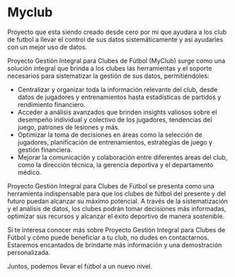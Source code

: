 # Myclub
Proyecto que esta siendo creado desde cero por mi que ayudara a los club de futbol a llevar el control de sus datos sistemáticamente y así ayudarles con un mejor uso de datos.

Proyecto Gestión Integral para Clubes de Fútbol (MyClub) surge como una solución integral que brinda a los clubes las herramientas y el soporte necesarios para sistematizar la gestión de sus datos, permitiéndoles:

- Centralizar y organizar toda la información relevante del club, desde datos de jugadores y entrenamientos hasta estadísticas de partidos y rendimiento financiero.
- Acceder a análisis avanzados que brinden insights valiosos sobre el desempeño individual y colectivo de los jugadores, tendencias del juego, patrones de lesiones y más.
- Optimizar la toma de decisiones en áreas como la selección de jugadores, planificación de entrenamientos, estrategias de juego y gestión financiera.
- Mejorar la comunicación y colaboración entre diferentes áreas del club, como la dirección técnica, la gerencia deportiva y el departamento médico.

Proyecto Gestión Integral para Clubes de Fútbol se presenta como una herramienta indispensable para que los clubes de fútbol del presente y del futuro puedan alcanzar su máximo potencial. A través de la sistematización y el análisis de datos, los clubes podrán tomar decisiones más informadas, optimizar sus recursos y alcanzar el éxito deportivo de manera sostenible.

Si te interesa conocer más sobre Proyecto Gestión Integral para Clubes de Fútbol y cómo puede beneficiar a tu club, no dudes en contactarnos. Estaremos encantados de brindarte más información y una demostración personalizada.

Juntos, podemos llevar el fútbol a un nuevo nivel.

